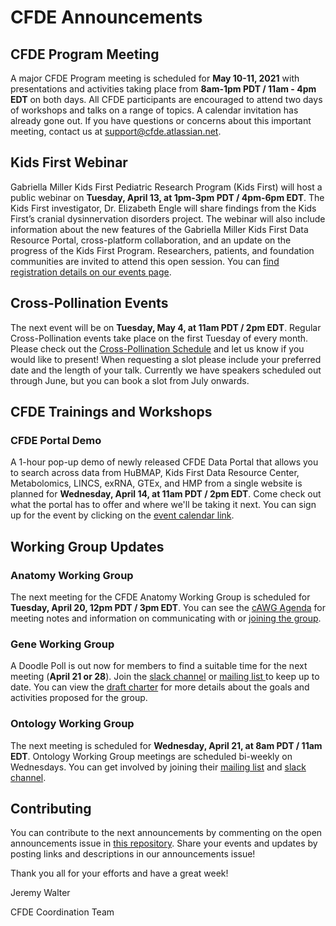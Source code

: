 # CFDE Announcements

## CFDE Program Meeting
A major CFDE Program meeting is scheduled for **May 10-11, 2021** with presentations and activities taking place from **8am-1pm PDT / 11am - 4pm EDT** on both days.  All CFDE participants are encouraged to attend two days of workshops and talks on a range of topics. A calendar invitation has already gone out. If you have questions or concerns about this important meeting, contact us at support@cfde.atlassian.net.

## Kids First Webinar
Gabriella Miller Kids First Pediatric Research Program (Kids First) will host a public webinar on **Tuesday, April 13, at 1pm-3pm PDT / 4pm-6pm EDT**. The Kids First investigator, Dr. Elizabeth Engle will share findings from the Kids First’s cranial dysinnervation disorders project. The webinar will also include information about the new features of the Gabriella Miller Kids First Data Resource Portal, cross-platform collaboration, and an update on the progress of the Kids First Program. Researchers, patients, and foundation communities are invited to attend this open session. You can [find registration details on our events page](https://www.nih-cfde.org/events/kids-first-2021-spring-webinar/).

## Cross-Pollination Events
The next event will be on **Tuesday, May 4, at 11am PDT / 2pm EDT**. Regular Cross-Pollination events take place on the first Tuesday of every month. Please check out the [Cross-Pollination Schedule](https://docs.google.com/spreadsheets/d/1hQAeOLkivUZZnwZ_KxfGw3neezMaWbrPk9nnFiKfQGA/edit?usp=sharing) and let us know if you would like to present! When requesting a slot please include your preferred date and the length of your talk. Currently we have speakers scheduled out through June, but you can book a slot from July onwards. 

## CFDE Trainings and Workshops

### CFDE Portal Demo
A 1-hour pop-up demo of newly released CFDE Data Portal that allows you to search across data from HuBMAP, Kids First Data Resource Center, Metabolomics, LINCS, exRNA, GTEx, and HMP from a single website is planned for **Wednesday, April 14, at 11am PDT / 2pm EDT**. Come check out what the portal has to offer and where we'll be taking it next. You can sign up for the event by clicking on the [event calendar link](https://www.nih-cfde.org/events/cfde-portal-demo/?pk_campaign=anc).

## Working Group Updates

### Anatomy Working Group
The next meeting for the CFDE Anatomy Working Group is scheduled for **Tuesday, April 20, 12pm PDT / 3pm EDT**.  You can see the [cAWG Agenda](https://docs.google.com/document/d/1K5L9WllqaABbr4MGO21ogDELyvtpVrD31wbvSNhx6ys/edit?usp=sharing) for meeting notes and information on communicating with or [joining the group](https://crosspollinationevents.groups.io/g/AnatomyWorkingGroup). 
### Gene Working Group
A Doodle Poll is out now for members to find a suitable time for the next meeting (**April 21 or 28**).  Join the [slack channel](https://join.slack.com/t/cfdeworkspace/shared_invite/zt-hupdgmhw-ZzSUc8Oau3DTpfBr4PccKg) or [mailing list ](https://cfdepublic.groups.io/g/GeneWorkingGroup)  to keep up to date. You can view the [draft charter](https://drive.google.com/file/d/1DbdbQ73_YlvG9iDuDSljyWyZWKdQDKNX/view?usp=sharing) for more details about the goals and activities proposed for the group. 
### Ontology Working Group
The next meeting is scheduled for **Wednesday, April 21, at 8am PDT / 11am EDT**. Ontology Working Group meetings are scheduled bi-weekly on Wednesdays. You can get involved by joining their [mailing list](https://cfdepublic.groups.io/g/OntologyWorkingGroup) and [slack channel](https://cfdeworkspace.slack.com/archives/C01GP14DLJX.).  

## Contributing
You can contribute to the next announcements by commenting on the open announcements issue in [this repository](https://github.com/nih-cfde/announcements/issues). Share your events and updates by posting links and descriptions in our announcements issue!

Thank you all for your efforts and have a great week!

Jeremy Walter

CFDE Coordination Team
